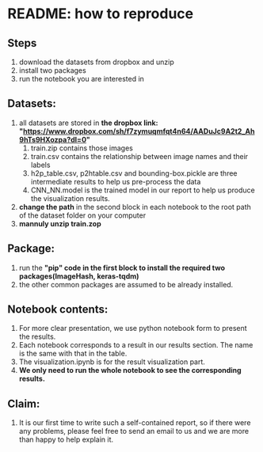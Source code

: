 # README: how to reproduce

## Steps
1. download the datasets from dropbox and unzip
2. install two packages
3. run the notebook you are interested in

## Datasets:

1. all datasets are stored in **the dropbox link: "https://www.dropbox.com/sh/f7zymuqmfqt4n64/AADuJc9A2t2_Ah9hTs9HXozpa?dl=0"**
	1. train.zip contains those images
	2. train.csv contains the relationship between image names and their labels
	3. h2p_table.csv, p2htable.csv and bounding-box.pickle are three intermediate results to help us pre-process the data
	4. CNN_NN.model is the trained model in our report to help us produce the visualization results. 
2. **change the path** in the second block in each notebook to the root path of the dataset folder on your computer
3. **mannuly unzip train.zop**


## Package:
1. run the **"pip" code in the first block to install the required two packages(ImageHash, keras-tqdm)**
2. the other  common packages are assumed to be already installed.

## Notebook contents:
1. For more clear presentation, we use python notebook form to present the results.
1. Each notebook corresponds to a result in our results section. The name is the same with that in the table.
2. The visualization.ipynb is for the result visualization part.
2. **We only need to run the whole notebook to see the corresponding results.**

## Claim:
1. It is our first time to write such a self-contained report, so if there were any problems, please feel free to send an email to us and we are more than happy to help explain it.
